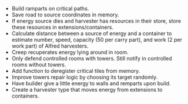 -   Build ramparts on critical paths.
-   Save road to source coordinates in memory.
-   If energy source dies and harvester has resources in their store, store these resources in extensions/containers.
-   Calculate distance between a source of energy and a container to estimate number, speed, capacity (50 per carry part), and work (2 per work part) of Alfred harvesters.
-   Creep recuperates energy lying around in room.
-   Only defend controlled rooms with towers. Still notify in controlled rooms without towers.
-   Add function to deregister critical tiles from memory.
-   Improve towers repair logic by choosing its target randomly.
-   Have builder give a little energy to walls and remparts upon build.
-   Create a harvester type that moves energy from extensions to containers.
